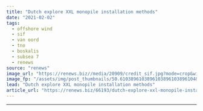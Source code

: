 ```yaml
---
title: "Dutch explore XXL monopile installation methods"
date: "2021-02-02"
tags: 
  - offshore wind
  - sif
  - van oord
  - tno
  - boskalis
  - subsea 7
  - renews
source: "renews"
image_url: "https://renews.biz//media/20909/credit_sif.jpg?mode=crop&width=770&heightratio=0.6103896103896103896103896104&slimmage=true"
image_fp: "/assets/img/post_thumbnails/50.6103896103896103896103896104&slimmage=true"
lead: "Dutch explore XXL monopile installation methods"
article_url: "https://renews.biz/66193/dutch-explore-xxl-monopile-installation-methods/"
---
```


---
